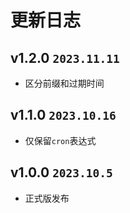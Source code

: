 # 更新日志

## v1.2.0 `2023.11.11`

- 区分前缀和过期时间

## v1.1.0 `2023.10.16`

- 仅保留`cron`表达式

## v1.0.0 `2023.10.5`

- 正式版发布
